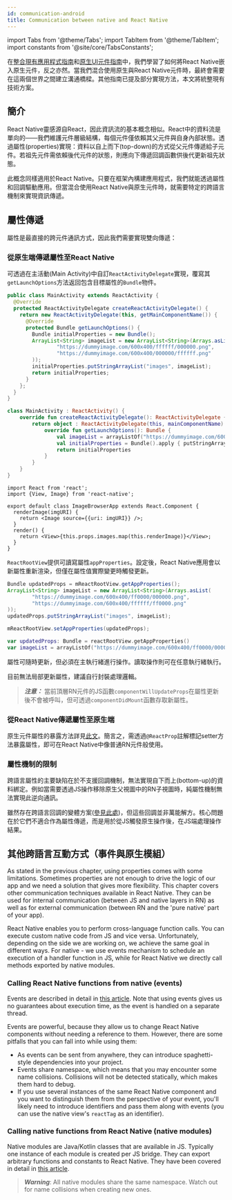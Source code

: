 ```yaml
---
id: communication-android
title: Communication between native and React Native
---
```


import Tabs from '@theme/Tabs'; import TabItem from '@theme/TabItem'; import constants from '@site/core/TabsConstants';

在[整合現有應用程式指南](integration-with-existing-apps)和[原生UI元件指南](native-components-android)中，我們學習了如何將React Native嵌入原生元件，反之亦然。當我們混合使用原生與React Native元件時，最終會需要在這兩個世界之間建立溝通橋樑。其他指南已提及部分實現方法，本文將統整現有技術方案。

## 簡介

React Native靈感源自React，因此資訊流的基本概念相似。React中的資料流是單向的——我們維護元件層級結構，每個元件僅依賴其父元件與自身內部狀態。透過屬性(properties)實現：資料以自上而下(top-down)的方式從父元件傳遞給子元件。若祖先元件需依賴後代元件的狀態，則應向下傳遞回調函數供後代更新祖先狀態。

此概念同樣適用於React Native。只要在框架內構建應用程式，我們就能透過屬性和回調驅動應用。但當混合使用React Native與原生元件時，就需要特定的跨語言機制來實現資訊傳遞。

## 屬性傳遞

屬性是最直接的跨元件通訊方式，因此我們需要實現雙向傳遞：

### 從原生端傳遞屬性至React Native

可透過在主活動(Main Activity)中自訂`ReactActivityDelegate`實現，覆寫其`getLaunchOptions`方法返回包含目標屬性的`Bundle`物件。

<Tabs groupId="android-language" queryString defaultValue={constants.defaultAndroidLanguage} values={constants.androidLanguages}>

<TabItem value="java">

```java
public class MainActivity extends ReactActivity {
  @Override
  protected ReactActivityDelegate createReactActivityDelegate() {
    return new ReactActivityDelegate(this, getMainComponentName()) {
      @Override
      protected Bundle getLaunchOptions() {
        Bundle initialProperties = new Bundle();
        ArrayList<String> imageList = new ArrayList<String>(Arrays.asList(
                "https://dummyimage.com/600x400/ffffff/000000.png",
                "https://dummyimage.com/600x400/000000/ffffff.png"
        ));
        initialProperties.putStringArrayList("images", imageList);
        return initialProperties;
      }
    };
  }
}
```

</TabItem>

<TabItem value="kotlin">

```kotlin
class MainActivity : ReactActivity() {
    override fun createReactActivityDelegate(): ReactActivityDelegate {
        return object : ReactActivityDelegate(this, mainComponentName) {
            override fun getLaunchOptions(): Bundle {
                val imageList = arrayListOf("https://dummyimage.com/600x400/ffffff/000000.png", "https://dummyimage.com/600x400/000000/ffffff.png")
                val initialProperties = Bundle().apply { putStringArrayList("images", imageList) }
                return initialProperties
            }
        }
    }
}
```

</TabItem>
</Tabs>

```tsx
import React from 'react';
import {View, Image} from 'react-native';

export default class ImageBrowserApp extends React.Component {
  renderImage(imgURI) {
    return <Image source={{uri: imgURI}} />;
  }
  render() {
    return <View>{this.props.images.map(this.renderImage)}</View>;
  }
}
```

`ReactRootView`提供可讀寫屬性`appProperties`。設定後，React Native應用會以新屬性重新渲染，但僅在屬性值實際變更時觸發更新。

<Tabs groupId="android-language" queryString defaultValue={constants.defaultAndroidLanguage} values={constants.androidLanguages}>

<TabItem value="java">

```java
Bundle updatedProps = mReactRootView.getAppProperties();
ArrayList<String> imageList = new ArrayList<String>(Arrays.asList(
        "https://dummyimage.com/600x400/ff0000/000000.png",
        "https://dummyimage.com/600x400/ffffff/ff0000.png"
));
updatedProps.putStringArrayList("images", imageList);

mReactRootView.setAppProperties(updatedProps);
```

</TabItem>

<TabItem value="kotlin">

```kotlin
var updatedProps: Bundle = reactRootView.getAppProperties()
var imageList = arrayListOf("https://dummyimage.com/600x400/ff0000/000000.png", "https://dummyimage.com/600x400/ffffff/ff0000.png")
```

</TabItem>

</Tabs>

屬性可隨時更新，但必須在主執行緒進行操作。讀取操作則可在任意執行緒執行。

目前無法局部更新屬性，建議自行封裝處理邏輯。

> **_注意：_** 當前頂層RN元件的JS函數`componentWillUpdateProps`在屬性更新後不會被呼叫，但可透過`componentDidMount`函數存取新屬性。

### 從React Native傳遞屬性至原生端

原生元件屬性的暴露方法詳見[此文](native-components-android#3-expose-view-property-setters-using-reactprop-or-reactpropgroup-annotation)。簡言之，需透過`@ReactProp`註解標記setter方法暴露屬性，即可在React Native中像普通RN元件般使用。

### 屬性機制的限制

跨語言屬性的主要缺陷在於不支援回調機制，無法實現自下而上(bottom-up)的資料綁定。例如當需要透過JS操作移除原生父視圖中的RN子視圖時，純屬性機制無法實現此逆向通訊。

雖然存在跨語言回調的變體方案([參見此處](native-modules-android#callbacks))，但這些回調並非萬能解方。核心問題在於它們不適合作為屬性傳遞，而是用於從JS觸發原生操作後，在JS端處理操作結果。

## 其他跨語言互動方式（事件與原生模組）

As stated in the previous chapter, using properties comes with some limitations. Sometimes properties are not enough to drive the logic of our app and we need a solution that gives more flexibility. This chapter covers other communication techniques available in React Native. They can be used for internal communication (between JS and native layers in RN) as well as for external communication (between RN and the 'pure native' part of your app).

React Native enables you to perform cross-language function calls. You can execute custom native code from JS and vice versa. Unfortunately, depending on the side we are working on, we achieve the same goal in different ways. For native - we use events mechanism to schedule an execution of a handler function in JS, while for React Native we directly call methods exported by native modules.

### Calling React Native functions from native (events)

Events are described in detail in [this article](native-components-android#events). Note that using events gives us no guarantees about execution time, as the event is handled on a separate thread.

Events are powerful, because they allow us to change React Native components without needing a reference to them. However, there are some pitfalls that you can fall into while using them:

- As events can be sent from anywhere, they can introduce spaghetti-style dependencies into your project.
- Events share namespace, which means that you may encounter some name collisions. Collisions will not be detected statically, which makes them hard to debug.
- If you use several instances of the same React Native component and you want to distinguish them from the perspective of your event, you'll likely need to introduce identifiers and pass them along with events (you can use the native view's `reactTag` as an identifier).

### Calling native functions from React Native (native modules)

Native modules are Java/Kotlin classes that are available in JS. Typically one instance of each module is created per JS bridge. They can export arbitrary functions and constants to React Native. They have been covered in detail in [this article](native-modules-android).

> **_Warning_**: All native modules share the same namespace. Watch out for name collisions when creating new ones.